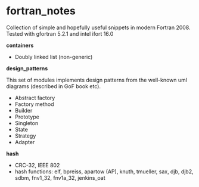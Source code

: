 # fortran_notes #

Collection of simple and hopefully useful snippets in modern Fortran 2008.
Tested with gfortran 5.2.1 and intel ifort 16.0

**containers**

* Doubly linked list (non-generic)

**design_patterns**

  This set of modules implements design patterns from the well-known uml diagrams (described in GoF book etc).

* Abstract factory
* Factory method
* Builder
* Prototype
* Singleton
* State
* Strategy
* Adapter

**hash**

* CRC-32, IEEE 802
* hash functions: elf, bpreiss, apartow (AP), knuth, tmueller, sax, djb, djb2, sdbm, fnv1_32, fnv1a_32, jenkins_oat
